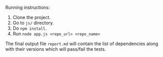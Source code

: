 Running instructions:

1. Clone the project.
2. Go to ```js/``` directory.
3. Do ```npm install```.
4. Run ```node app.js <repo_url> <repo_name>```

The final output file ```report.md``` will contain the list of dependencies along with their versions which will pass/fail the tests. 
